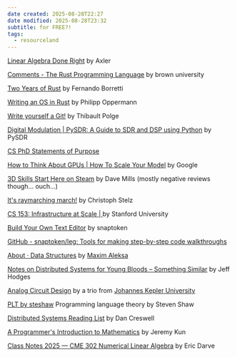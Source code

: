 ```yaml
---
date created: 2025-08-28T22:27
date modified: 2025-08-28T23:32
subtitle: for FREE?!
tags:
  - resourceland
---
```


[Linear Algebra Done Right](https://linear.axler.net/) by Axler 

[Comments - The Rust Programming Language](https://rust-book.cs.brown.edu/ch03-04-comments.html) by brown university

[Two Years of Rust](https://borretti.me/article/two-years-of-rust) by Fernando Borretti

[Writing an OS in Rust](https://os.phil-opp.com/) by Philipp Oppermann

[Write yourself a Git!](https://wyag.thb.lt/) by Thibault Polge

[Digital Modulation \| PySDR: A Guide to SDR and DSP using Python](https://pysdr.org/content/digital_modulation.html) by PySDR

[CS PhD Statements of Purpose](https://cs-sop.notion.site/CS-PhD-Statements-of-Purpose-df39955313834889b7ac5411c37b958d)

[How to Think About GPUs \| How To Scale Your Model](https://jax-ml.github.io/scaling-book/gpus) by Google

[3D Skills Start Here on Steam](https://store.steampowered.com/app/2836300/3D_Skills_Start_Here/) by Dave Mills (mostly negative reviews though... ouch...)

[It's raymarching march!](https://ch-st.de/its-ray-marching-march/) by Christoph Stelz

[CS 153: Infrastructure at Scale \| ](https://cs153.stanford.edu/) by Stanford University

[Build Your Own Text Editor](https://viewsourcecode.org/snaptoken/kilo/) by snaptoken

[GitHub - snaptoken/leg: Tools for making step-by-step code walkthroughs](https://github.com/snaptoken/leg)

[About · Data Structures](https://datastructures.maximal.io/) by [Maxim Aleksa](http://maximal.io/)

[Notes on Distributed Systems for Young Bloods – Something Similar](https://www.somethingsimilar.com/2013/01/14/notes-on-distributed-systems-for-young-bloods/#services) by Jeff Hodges

[Analog Circuit Design](https://iic-jku.github.io/analog-circuit-design/analog_circuit_design.html) by a trio from [Johannes Kepler University](https://www.jku.at/en/institute-for-integrated-circuits-and-quantum-computing) 

[PLT by steshaw](https://steshaw.org/plt/) Programming language theory by Steven Shaw

[Distributed Systems Reading List](https://dancres.github.io/Pages/) by Dan Creswell 

[A Programmer's Introduction to Mathematics](https://pimbook.org/) by Jeremy Kun

[Class Notes 2025 — CME 302 Numerical Linear Algebra](https://ericdarve.github.io/NLA/content/intro.html) by Eric Darve

